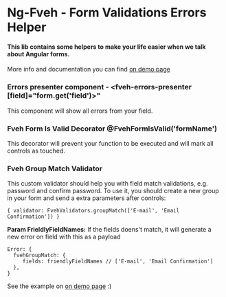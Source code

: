 # Ng-Fveh - Form Validations Errors Helper

#### This lib contains some helpers to make your life easier when we talk about Angular forms.
More info and documentation you can find [on demo page](https://guilhermewaess.github.io/ng-fveh/)

### Errors presenter component - <fveh-errors-presenter [field]="form.get('field')>"
This component will show all errors from your field.

### Fveh Form Is Valid Decorator @FvehFormIsValid('formName')
This decorator will prevent your function to be executed and will mark all controls as touched.

### Fveh Group Match Validator
This custom validator should help you with field match validations, e.g. password and confirm password.
To use it, you should create a new group in your form and send a extra parameters after controls:

    { validator: FvehValidators.groupMatch(['E-mail', 'Email Confirmation']) }
  
**Param FrieldlyFieldNames:** If the fields doens't match, it will generate a new error on field with this as a payload

    Error: {
      fvehGroupMatch: {
         fields: friendlyFieldNames // ['E-mail', 'Email Confirmation']
      },
    }

See the example on  [on demo page](https://guilhermewaess.github.io/ng-fveh/) :)
